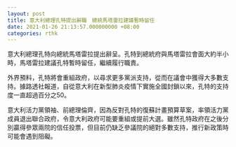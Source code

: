 ```yaml
---
layout: post
title: 意大利總理孔特提出辭職　總統馬塔雷拉建議暫時留任
date: 2021-01-26 21:13:57.000000000 +08:00
categories: rthk
---
```


意大利總理孔特向總統馬塔雷拉提出辭呈。孔特到總統府與馬塔雷拉會面大約半小時，馬塔雷拉建議孔特暫時留任，繼續履行職責。

外界預料，孔特將會重組政府，以尋求更多黨派支持，從而在議會中獲得大多數支持。據路透社報道，自從意大利在新型肺炎疫情下實施全國封鎖以來，孔特的支持度一直超過百分之50。

意大利活力黨領袖、前總理倫齊，因為反對孔特的復蘇計畫預算草案，率領活力黨成員退出聯合政府，令意大利政府可能要重組或提前大選。雖然孔特政府在之後分別贏得參眾兩院的信任投票，但目前仍缺乏參議院的絕對多數支持，推行新政策時可能會遇到阻礙。
